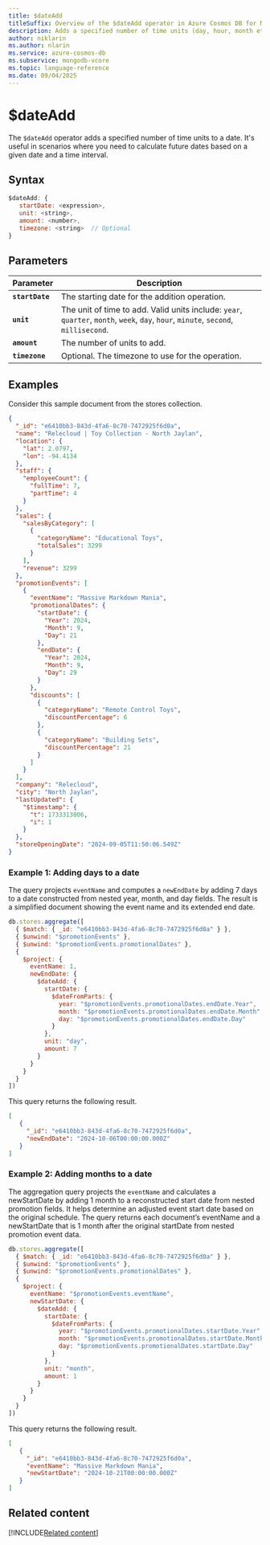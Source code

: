 ```yaml
---
title: $dateAdd
titleSuffix: Overview of the $dateAdd operator in Azure Cosmos DB for MongoDB (vCore)
description: Adds a specified number of time units (day, hour, month etc) to a date.
author: niklarin
ms.author: nlarin
ms.service: azure-cosmos-db
ms.subservice: mongodb-vcore
ms.topic: language-reference
ms.date: 09/04/2025
---
```


# $dateAdd

The `$dateAdd` operator adds a specified number of time units to a date. It's useful in scenarios where you need to calculate future dates based on a given date and a time interval.

## Syntax

```javascript
$dateAdd: {
   startDate: <expression>,
   unit: <string>,
   amount: <number>,
   timezone: <string>  // Optional
}
```

## Parameters

| Parameter | Description |
| --- | --- |
| **`startDate`** | The starting date for the addition operation. |
| **`unit`** | The unit of time to add. Valid units include: `year`, `quarter`, `month`, `week`, `day`, `hour`, `minute`, `second`, `millisecond`. |
| **`amount`** | The number of units to add. |
| **`timezone`** | Optional. The timezone to use for the operation. |

## Examples

Consider this sample document from the stores collection.

```json
{
  "_id": "e6410bb3-843d-4fa6-8c70-7472925f6d0a",
  "name": "Relecloud | Toy Collection - North Jaylan",
  "location": {
    "lat": 2.0797,
    "lon": -94.4134
  },
  "staff": {
    "employeeCount": {
      "fullTime": 7,
      "partTime": 4
    }
  },
  "sales": {
    "salesByCategory": [
      {
        "categoryName": "Educational Toys",
        "totalSales": 3299
      }
    ],
    "revenue": 3299
  },
  "promotionEvents": [
    {
      "eventName": "Massive Markdown Mania",
      "promotionalDates": {
        "startDate": {
          "Year": 2024,
          "Month": 9,
          "Day": 21
        },
        "endDate": {
          "Year": 2024,
          "Month": 9,
          "Day": 29
        }
      },
      "discounts": [
        {
          "categoryName": "Remote Control Toys",
          "discountPercentage": 6
        },
        {
          "categoryName": "Building Sets",
          "discountPercentage": 21
        }
      ]
    }
  ],
  "company": "Relecloud",
  "city": "North Jaylan",
  "lastUpdated": {
    "$timestamp": {
      "t": 1733313006,
      "i": 1
    }
  },
  "storeOpeningDate": "2024-09-05T11:50:06.549Z"
}
```

### Example 1: Adding days to a date

The query projects `eventName` and computes a `newEndDate` by adding 7 days to a date constructed from nested year, month, and day fields. The result is a simplified document showing the event name and its extended end date.

```javascript
db.stores.aggregate([
  { $match: { _id: "e6410bb3-843d-4fa6-8c70-7472925f6d0a" } },
  { $unwind: "$promotionEvents" },
  { $unwind: "$promotionEvents.promotionalDates" },
  {
    $project: {
      eventName: 1,
      newEndDate: {
        $dateAdd: {
          startDate: {
            $dateFromParts: {
              year: "$promotionEvents.promotionalDates.endDate.Year",
              month: "$promotionEvents.promotionalDates.endDate.Month",
              day: "$promotionEvents.promotionalDates.endDate.Day"
            }
          },
          unit: "day",
          amount: 7
        }
      }
    }
  }
])
```

This query returns the following result.

```json
[
   {
     "_id": "e6410bb3-843d-4fa6-8c70-7472925f6d0a",
     "newEndDate": "2024-10-06T00:00:00.000Z"
   }
]
```

### Example 2: Adding months to a date

The aggregation query projects the `eventName` and calculates a newStartDate by adding 1 month to a reconstructed start date from nested promotion fields. It helps determine an adjusted event start date based on the original schedule. The query returns each document’s eventName and a newStartDate that is 1 month after the original startDate from nested promotion event data.

```javascript
db.stores.aggregate([
  { $match: { _id: "e6410bb3-843d-4fa6-8c70-7472925f6d0a" } },
  { $unwind: "$promotionEvents" },
  { $unwind: "$promotionEvents.promotionalDates" },
  {
    $project: {
      eventName: "$promotionEvents.eventName",
      newStartDate: {
        $dateAdd: {
          startDate: {
            $dateFromParts: {
              year: "$promotionEvents.promotionalDates.startDate.Year",
              month: "$promotionEvents.promotionalDates.startDate.Month",
              day: "$promotionEvents.promotionalDates.startDate.Day"
            }
          },
          unit: "month",
          amount: 1
        }
      }
    }
  }
])
```

This query returns the following result.

```json
[
   {
     "_id": "e6410bb3-843d-4fa6-8c70-7472925f6d0a",
     "eventName": "Massive Markdown Mania",
     "newStartDate": "2024-10-21T00:00:00.000Z"
   }
]
```

## Related content

[!INCLUDE[Related content](../includes/related-content.md)]
